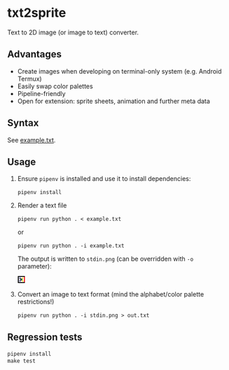 # txt2sprite

Text to 2D image (or image to text) converter.

## Advantages

* Create images when developing on terminal-only system (e.g. Android Termux)
* Easily swap color palettes
* Pipeline-friendly
* Open for extension: sprite sheets, animation and further meta data

## Syntax

See [example.txt](example.txt).

## Usage

1. Ensure `pipenv` is installed and use it to install dependencies:

    ```
    pipenv install
    ```

2. Render a text file

    ```
    pipenv run python . < example.txt
    ```

    or

    ```
    pipenv run python . -i example.txt
    ```

    The output is written to `stdin.png` (can be overridden with `-o` parameter):

    ![Result](stdin.png)

3. Convert an image to text format (mind the alphabet/color palette restrictions!)

    ```
    pipenv run python . -i stdin.png > out.txt
    ```

## Regression tests

```
pipenv install
make test
```